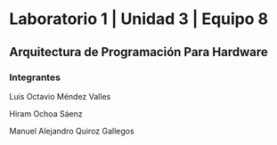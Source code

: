 # Laboratorio 1 | Unidad 3 | Equipo 8

## Arquitectura de Programación Para Hardware

### Integrantes

Luis Octavio Méndez Valles

Hiram Ochoa Sáenz 

Manuel Alejandro Quiroz Gallegos 
